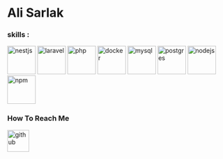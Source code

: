 <h1>Ali Sarlak</h1>
<h3>skills :</h3>
<p align="left">
  <img src="https://cdn.jsdelivr.net/gh/devicons/devicon@latest/icons/nestjs/nestjs-original.svg" width="65" height="65" alt="nestjs"/>
  <img src="https://cdn.jsdelivr.net/gh/devicons/devicon@latest/icons/laravel/laravel-original.svg" width="65" height="65" alt="laravel" />
  <img src="https://cdn.jsdelivr.net/gh/devicons/devicon@latest/icons/php/php-plain.svg" width="65" height="65" alt="php"/>
  <img src="https://cdn.jsdelivr.net/gh/devicons/devicon@latest/icons/docker/docker-plain.svg" width="65" height="65" alt="docker" />
  <img src="https://cdn.jsdelivr.net/gh/devicons/devicon@latest/icons/mysql/mysql-original.svg"  width="65" height="65" alt="mysql"/>       
  <img src="https://cdn.jsdelivr.net/gh/devicons/devicon@latest/icons/postgresql/postgresql-plain.svg" width="65" height="65" alt="postgres" />
  <img src="https://cdn.jsdelivr.net/gh/devicons/devicon@latest/icons/nodejs/nodejs-plain-wordmark.svg" width="65" height="65" alt="nodejs" />
  <img src="https://cdn.jsdelivr.net/gh/devicons/devicon@latest/icons/npm/npm-original-wordmark.svg" width="65" height="65" alt="npm" />
</p>
<h3>How To Reach Me</h3>
<p>
  <a href="https://github.com/Alisarlak71">
    <img src="https://cdn.jsdelivr.net/gh/devicons/devicon@latest/icons/github/github-original.svg" width="50" height="50" alt="github"  />
  </a>
</p>

